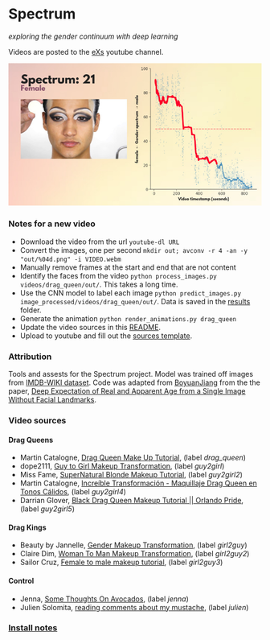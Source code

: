 # Spectrum
_exploring the gender continuum with deep learning_

Videos are posted to the [eXs](https://www.youtube.com/channel/UCAJIi3CN0WhFw-egGapQ7ug) youtube channel.

![](src/sample_image.jpg)

### Notes for a new video

+ Download the video from the url `youtube-dl URL`
+ Convert the images, one per second `mkdir out; avconv -r 4 -an -y "out/%04d.png" -i VIDEO.webm`
+ Manually remove frames at the start and end that are not content
+ Identify the faces from the video `python process_images.py videos/drag_queen/out/`. This takes a long time.
+ Use the CNN model to label each image `python predict_images.py image_processed/videos/drag_queen/out/`. Data is saved in the [results](results/) folder.
+ Generate the animation `python render_animations.py drag_queen`
+ Update the video sources in this [README](https://github.com/thoppe/Spectrum/edit/master/README.md).
+ Upload to youtube and fill out the [sources template](template_youtube.md).

### Attribution

Tools and assests for the Spectrum project. Model was trained off images from [IMDB-WIKI dataset](https://data.vision.ee.ethz.ch/cvl/rrothe/imdb-wiki/). Code was adapted from [BoyuanJiang](https://github.com/BoyuanJiang/Age-Gender-Estimate-TF) from the the paper, [Deep Expectation of Real and Apparent Age from a Single Image Without Facial Landmarks](https://link.springer.com/article/10.1007/s11263-016-0940-3).

### Video sources

#### Drag Queens
+ Martin Catalogne, [Drag Queen Make Up Tutorial](https://www.youtube.com/watch?v=khGXJxF_LjI), (label _drag\_queen_)
+ dope2111, [Guy to Girl Makeup Transformation](https://www.youtube.com/watch?v=_4FoWD6zpKU), (label _guy2girl_)
+ Miss Fame, [SuperNatural Blonde Makeup Tutorial](https://www.youtube.com/watch?v=lu1zSZui8Gc), (label _guy2girl2_)
+ Martin Catalogne, [Increíble Transformación - Maquillaje Drag Queen en Tonos Cálidos](https://www.youtube.com/watch?v=aJAMcE9cP0E), (label _guy2girl4_)
+ Darrian Glover, [Black Drag Queen Makeup Tutorial || Orlando Pride](https://www.youtube.com/watch?v=9PC428YyCas), (label _guy2girl5_)

#### Drag Kings

+ Beauty by Jannelle, [Gender Makeup Transformation](https://www.youtube.com/watch?v=Bw8M-wfHC9A), (label _girl2guy_)
+ Claire Dim, [Woman To Man Makeup Transformation](https://www.youtube.com/watch?v=7MwfKiRlRA4&list=RDBw8M-wfHC9A), (label _girl2guy2_)
+ Sailor Cruz, [Female to male makeup tutorial](https://www.youtube.com/watch?v=GQ1tDCOr_ko), (label _girl2guy3_)


#### Control
+ Jenna, [Some Thoughts On Avocados](https://www.youtube.com/watch?v=io_4WmfO9BY), (label _jenna_)
+ Julien Solomita, [reading comments about my mustache](https://www.youtube.com/watch?v=0kYykClLSqo), (label _julien_)

### [Install notes](NOTES.md)
